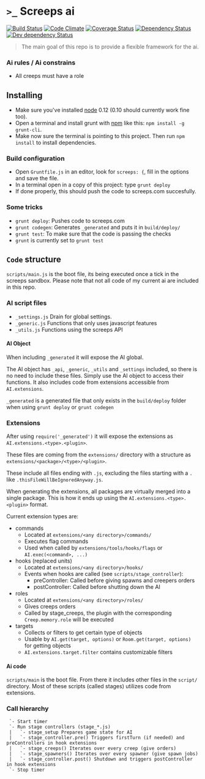 `>_` Screeps ai
===============

[![Build Status](https://travis-ci.org/avdg/screeps.svg)](https://travis-ci.org/avdg/screeps)
[![Code Climate](https://codeclimate.com/github/avdg/screeps/badges/gpa.svg)](https://codeclimate.com/github/avdg/screeps)
[![Coverage Status](https://coveralls.io/repos/avdg/screeps/badge.svg?branch=master)](https://coveralls.io/r/avdg/screeps?branch=master)
[![Dependency Status](https://david-dm.org/avdg/screeps.svg)](https://david-dm.org/avdg/screeps)
[![Dev dependency Status](https://david-dm.org/avdg/screeps/dev-status.svg)](https://david-dm.org/avdg/screeps#info=devDependencies)

> The main goal of this repo is to provide a flexible framework for the ai.

### Ai rules / Ai constrains
- All creeps must have a role

## Installing

- Make sure you've installed [node](https://nodejs.org/) 0.12 (0.10 should currently work fine too).
- Open a terminal and install grunt with [npm](https://www.npmjs.com/) like this: `npm install -g grunt-cli`.
- Make now sure the terminal is pointing to this project. Then run `npm install` to install dependencies.

### Build configuration
- Open `Gruntfile.js` in an editor, look for `screeps: {`, fill in the options and save the file.
- In a terminal open in a copy of this project: type `grunt deploy`
- If done properly, this should push the code to screeps.com succesfully.

### Some tricks

- `grunt deploy`: Pushes code to screeps.com
- `grunt codegen`: Generates `_generated` and puts it in `build/deploy/`
- `grunt test`: To make sure that the code is passing the checks
- `grunt` is currently set to `grunt test`

## `Code` structure

`scripts/main.js` is the boot file, its being executed once a tick in the screeps sandbox.
Please note that not all code of my current ai are included in this repo.

### AI script files

- `_settings.js` Drain for global settings.
- `_generic.js` Functions that only uses javascript features
- `_utils.js` Functions using the screeps API

#### AI Object

When including `_generated` it will expose the AI global.

The AI object has `_api`, `_generic`, `_utils` and `_settings` included,
so there is no need to include these files.
Simply use the AI object to access their functions.
It also includes code from extensions accessible from `AI.extensions`.

`_generated` is a generated file that only exists in the `build/deploy`
folder when using `grunt deploy` or `grunt codegen`

### Extensions

After using `require('_generated')` it will expose the extensions as
`AI.extensions.<type>.<plugin>`.

These files are coming from the `extensions/` directory with a structure as
`extensions/<package>/<type>/<plugin>`.

These include all files ending with `.js`, excluding the files starting with a `.`
like `.thisFileWillBeIgnoredAnyway.js`.

When generating the extensions, all packages are virtually merged into a single package.
This is how it ends up using the `AI.extensions.<type>.<plugin>` format.

Current extension types are:
- commands
   - Located at `extensions/<any directory>/commands/`
   - Executes flag commands
   - Used when called by `extensions/tools/hooks/flags` or `AI.exec(<command>, ...)`
- hooks (replaced units)
   - Located at `extensions/<any directory>/hooks/`
   - Events when hooks are called (see `scripts/stage_controller`):
     - preController: Called before giving spawns and creepers orders
     - postController: Called before shutting down the AI
- roles
   - Located at `extensions/<any directory>/roles/`
   - Gives creeps orders
   - Called by stage_creeps, the plugin with the corresponding `Creep.memory.role` will be executed
- targets
   - Collects or filters to get certain type of objects
   - Usable by `AI.get(target, options)` or `Room.get(target, options)` for getting objects
   - `AI.extensions.target.filter` contains customizable filters

#### Ai code
`scripts/main` is the boot file. From there it includes other files in the `script/` directory.
Most of these scripts (called stages) utilizes code from extensions.

### Call hierarchy
```
 `- Start timer
 `- Run stage controllers (stage_*.js)
 |   `- stage_setup Prepares game state for AI
 |   `- stage_controller.pre() Triggers firstTurn (if needed) and preControllers in hook extensions
 |   `- stage_creeps() Iterates over every creep (give orders)
 |   `- stage_spawners() Iterates over every spawner (give spawn jobs)
 |   `- stage_controller.post() Shutdown and triggers postController in hook extensions
 `- Stop timer
```

